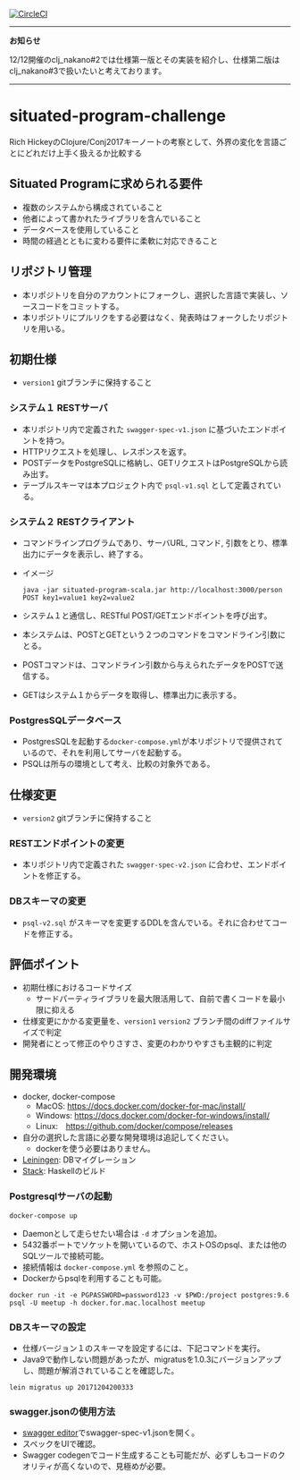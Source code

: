[![CircleCI](https://circleci.com/gh/lagenorhynque/situated-program-challenge/tree/hs-version1.svg?style=svg)](https://circleci.com/gh/lagenorhynque/situated-program-challenge/tree/hs-version1)

---

**お知らせ**

12/12開催のclj_nakano#2では仕様第一版とその実装を紹介し、仕様第二版はclj_nakano#3で扱いたいと考えております。

---

# situated-program-challenge
Rich HickeyのClojure/Conj2017キーノートの考察として、外界の変化を言語ごとにどれだけ上手く扱えるか比較する

## Situated Programに求められる要件
* 複数のシステムから構成されていること
* 他者によって書かれたライブラリを含んでいること
* データベースを使用していること
* 時間の経過とともに変わる要件に柔軟に対応できること

## リポジトリ管理
* 本リポジトリを自分のアカウントにフォークし、選択した言語で実装し、ソースコードをコミットする。
* 本リポジトリにプルリクをする必要はなく、発表時はフォークしたリポジトリを用いる。

## 初期仕様
* `version1` gitブランチに保持すること
### システム１ RESTサーバ
* 本リポジトリ内で定義された `swagger-spec-v1.json` に基づいたエンドポイントを持つ。
* HTTPリクエストを処理し、レスポンスを返す。
* POSTデータをPostgreSQLに格納し、GETリクエストはPostgreSQLから読み出す。
* テーブルスキーマは本プロジェクト内で `psql-v1.sql` として定義されている。

### システム２ RESTクライアント
* コマンドラインプログラムであり、サーバURL, コマンド, 引数をとり、標準出力にデータを表示し、終了する。
* イメージ

    ```
    java -jar situated-program-scala.jar http://localhost:3000/person POST key1=value1 key2=value2
    ```

* システム１と通信し、RESTful POST/GETエンドポイントを呼び出す。
* 本システムは、POSTとGETという２つのコマンドをコマンドライン引数にとる。
* POSTコマンドは、コマンドライン引数から与えられたデータをPOSTで送信する。
* GETはシステム１からデータを取得し、標準出力に表示する。

### PostgresSQLデータベース
* PostgresSQLを起動する`docker-compose.yml`が本リポジトリで提供されているので、それを利用してサーバを起動する。
* PSQLは所与の環境として考え、比較の対象外である。

## 仕様変更
* `version2` gitブランチに保持すること

### RESTエンドポイントの変更
* 本リポジトリ内で定義された `swagger-spec-v2.json` に合わせ、エンドポイントを修正する。

### DBスキーマの変更
* `psql-v2.sql` がスキーマを変更するDDLを含んでいる。それに合わせてコードを修正する。


## 評価ポイント
* 初期仕様におけるコードサイズ
    * サードパーティライブラリを最大限活用して、自前で書くコードを最小限に抑える
* 仕様変更にかかる変更量を、`version1` `version2` ブランチ間のdiffファイルサイズで判定
* 開発者にとって修正のやりさすさ、変更のわかりやすさも主観的に判定

## 開発環境
* docker, docker-compose
    * MacOS: https://docs.docker.com/docker-for-mac/install/
    * Windows: https://docs.docker.com/docker-for-windows/install/
    * Linux:　https://github.com/docker/compose/releases
* 自分の選択した言語に必要な開発環境は追記してください。
    * dockerを使う必要はありません。
* [Leiningen](https://leiningen.org/#install): DBマイグレーション
* [Stack](https://docs.haskellstack.org/en/stable/install_and_upgrade/): Haskellのビルド

### Postgresqlサーバの起動

```
docker-compose up
```
* Daemonとして走らせたい場合は `-d` オプションを追加。
* 5432番ポートでソケットを開いているので、ホストOSのpsql、または他のSQLツールで接続可能。
* 接続情報は `docker-compose.yml` を参照のこと。
* Dockerからpsqlを利用することも可能。

```
docker run -it -e PGPASSWORD=password123 -v $PWD:/project postgres:9.6 psql -U meetup -h docker.for.mac.localhost meetup
```

### DBスキーマの設定

* 仕様バージョン１のスキーマを設定するには、下記コマンドを実行。
* Java9で動作しない問題があったが、migratusを1.0.3にバージョンアップし、問題が解消されていることを確認した。
```
lein migratus up 20171204200333
```

### swagger.jsonの使用方法
* [swagger editor](https://swagger.io/swagger-editor/)でswagger-spec-v1.jsonを開く。
* スペックをUIで確認。
* Swagger codegenでコード生成することも可能だが、必ずしもコードのクオリティが高くないので、見極めが必要。
